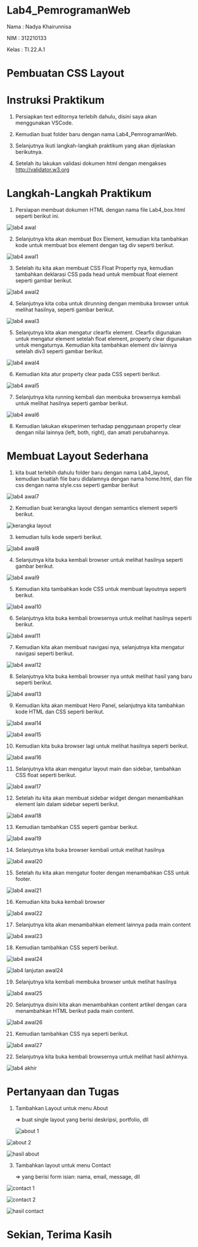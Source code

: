 # Lab4_PemrogramanWeb

Nama    : Nadya Khairunnisa

NIM     : 312210133

Kelas   : TI.22.A.1

# Pembuatan CSS Layout

# Instruksi Praktikum

1. Persiapkan text editornya terlebih dahulu, disini saya akan menggunakan VSCode.

2. Kemudian buat folder baru dengan nama Lab4_PemrogramanWeb.

3. Selanjutnya ikuti langkah-langkah praktikum yang akan dijelaskan berikutnya.

4. Setelah itu lakukan validasi dokumen html dengan mengakses http://validator.w3.org

# Langkah-Langkah Praktikum

1. Persiapan membuat dokumen HTML dengan nama file Lab4_box.html seperti berikut ini.

![lab4 awal](https://github.com/nadyakhorun/Lab4_PemrogramanWeb/assets/115801823/f79fd82f-092d-446a-b611-13eb516e160e)

2. Selanjutnya kita akan membuat Box Element, kemudian kita tambahkan kode untuk membuat box element dengan tag div seperti berikut.

![lab4 awal1](https://github.com/nadyakhorun/Lab4_PemrogramanWeb/assets/115801823/999fb30a-8d8a-4eb0-bbaa-2137248f3297)

3. Setelah itu kita akan membuat CSS Float Property nya, kemudian tambahkan deklarasi CSS pada head untuk membuat float element seperti gambar berikut.

![lab4 awal2](https://github.com/nadyakhorun/Lab4_PemrogramanWeb/assets/115801823/79e32bdf-b682-4ef1-835b-1f6fe7ddcd56)

4. Selanjutnya kita coba untuk dirunning dengan membuka browser untuk melihat hasilnya, seperti gambar berikut.

![lab4 awal3](https://github.com/nadyakhorun/Lab4_PemrogramanWeb/assets/115801823/1cdf1b6b-709b-4344-bf33-fe8c1d16d1d8)

5. Selanjutnya kita akan mengatur clearfix element. Clearfix digunakan untuk mengatur element setelah float element, property clear digunakan untuk mengaturnya. Kemudian kita tambahkan element div lainnya setelah div3 seperti gambar berikut.

![lab4 awal4](https://github.com/nadyakhorun/Lab4_PemrogramanWeb/assets/115801823/4695d03f-c4cd-4f46-a718-4144f4dc1dbb)

6. Kemudian kita atur property clear pada CSS seperti berikut.

![lab4 awal5](https://github.com/nadyakhorun/Lab4_PemrogramanWeb/assets/115801823/4bd5e9d4-f065-4906-95a8-53dd0549689f)

7. Selanjutnya kita running kembali dan membuka browsernya kembali untuk melihat hasilnya seperti gambar berikut.

![lab4 awal6](https://github.com/nadyakhorun/Lab4_PemrogramanWeb/assets/115801823/289eaafd-68f6-41b2-b96a-f53dbda0b333)

8. Kemudian lakukan eksperimen terhadap penggunaan property clear dengan nilai lainnya (left, both, right), dan amati perubahannya.

# Membuat Layout Sederhana

1. kita buat terlebih dahulu folder baru dengan nama Lab4_layout, kemudian buatlah file baru didalamnya dengan nama home.html, dan file css dengan nama style.css seperti gambar berikut

![lab4 awal7](https://github.com/nadyakhorun/Lab4_PemrogramanWeb/assets/115801823/af0d2a5f-1835-4a6f-8ace-64e517c25aba)

2. Kemudian buat kerangka layout dengan semantics element seperti berikut.

![kerangka layout](https://github.com/nadyakhorun/Lab4_PemrogramanWeb/assets/115801823/2417d527-274c-4881-8d37-2631e81d7928)

3. kemudian tulis kode seperti berikut.

![lab4 awal8](https://github.com/nadyakhorun/Lab4_PemrogramanWeb/assets/115801823/bc21b596-5ecc-4efa-bdc3-5da3ae7f5bcc)

4.  Selanjutnya kita buka kembali browser untuk melihat hasilnya seperti gambar berikut.

![lab4 awal9](https://github.com/nadyakhorun/Lab4_PemrogramanWeb/assets/115801823/95737ab0-1930-410a-936e-9b743dc526fb)

5.  Kemudian kita tambahkan kode CSS untuk membuat layoutnya seperti berikut.

![lab4 awal10](https://github.com/nadyakhorun/Lab4_PemrogramanWeb/assets/115801823/572a2b39-143f-4483-af52-161a0a64961d)

6.  Selanjutnya kita buka kembali browsernya untuk melihat hasilnya seperti berikut.

![lab4 awal11](https://github.com/nadyakhorun/Lab4_PemrogramanWeb/assets/115801823/9a5dbf8e-4cd5-45b7-b819-2597cc400096)

7.  Kemudian kita akan membuat navigasi nya, selanjutnya kita mengatur navigasi seperti berikut.

![lab4 awal12](https://github.com/nadyakhorun/Lab4_PemrogramanWeb/assets/115801823/78c829d6-8bd8-40eb-b094-ee496e252ba2)

8.  Selanjutnya kita buka kembali browser nya untuk melihat hasil yang baru seperti berikut.

![lab4 awal13](https://github.com/nadyakhorun/Lab4_PemrogramanWeb/assets/115801823/d4925bbb-292b-4d08-9bc0-edd99e2c54bd)

9.  Kemudian kita akan membuat Hero Panel, selanjutnya kita tambahkan kode HTML dan CSS seperti berikut.

![lab4 awal14](https://github.com/nadyakhorun/Lab4_PemrogramanWeb/assets/115801823/f35f4e03-4990-4a91-9a9b-39a514e77c15)

![lab4 awal15](https://github.com/nadyakhorun/Lab4_PemrogramanWeb/assets/115801823/78c03324-e486-4e81-8934-e35e56d9afca)

10.  Kemudian kita buka browser lagi untuk melihat hasilnya seperti berikut.

![lab4 awal16](https://github.com/nadyakhorun/Lab4_PemrogramanWeb/assets/115801823/56af966d-3dec-4fe2-be09-55cd142e5ba9)

11.  Selanjutnya kita akan mengatur layout main dan sidebar, tambahkan CSS float seperti berikut.

![lab4 awal17](https://github.com/nadyakhorun/Lab4_PemrogramanWeb/assets/115801823/61c7a500-0c19-47ac-97e9-b4b9e20c0603)

12.  Setelah itu kita akan membuat sidebar widget dengan menambahkan element lain dalam sidebar seperti berikut.

![lab4 awal18](https://github.com/nadyakhorun/Lab4_PemrogramanWeb/assets/115801823/3dc01f2a-7775-4db0-8b53-5acefd03f09c)

13.  Kemudian tambahkan CSS seperti gambar berikut.

![lab4 awal19](https://github.com/nadyakhorun/Lab4_PemrogramanWeb/assets/115801823/458e4a20-0ccd-499f-bd9f-93137a1fc5db)

14.  Selanjutnya kita buka browser kembali untuk melihat hasilnya

![lab4 awal20](https://github.com/nadyakhorun/Lab4_PemrogramanWeb/assets/115801823/140b84e4-58e8-4b70-b653-f83d889d01ca)

15.  Setelah itu kita akan mengatur footer dengan menambahkan CSS untuk footer.

![lab4 awal21](https://github.com/nadyakhorun/Lab4_PemrogramanWeb/assets/115801823/747be446-f69d-406c-8ddd-bb675f927967)

16.  Kemudian kita buka kembali browser

![lab4 awal22](https://github.com/nadyakhorun/Lab4_PemrogramanWeb/assets/115801823/c1eb521e-674e-4152-a51b-8676fc0052f0)

17.  Selanjutnya kita akan menambahkan element lainnya pada main content

![lab4 awal23](https://github.com/nadyakhorun/Lab4_PemrogramanWeb/assets/115801823/8b9e7225-acad-4687-8b51-d68f253e24e7)

18.  Kemudian tambahkan CSS seperti berikut.

![lab4 awal24](https://github.com/nadyakhorun/Lab4_PemrogramanWeb/assets/115801823/99dd7e58-6599-4103-b348-cdec35fda29e)

![lab4 lanjutan awal24](https://github.com/nadyakhorun/Lab4_PemrogramanWeb/assets/115801823/8e999014-002e-47b3-ae58-e2de4e03b5f4)

19.  Selanjutnya kita kembali membuka browser untuk melihat hasilnya

![lab4 awal25](https://github.com/nadyakhorun/Lab4_PemrogramanWeb/assets/115801823/a02c37da-8396-489a-9f0f-cba370747093)

20.  Selanjutnya disini kita akan menambahkan content artikel dengan cara menambahkan HTML berikut pada main content.

![lab4 awal26](https://github.com/nadyakhorun/Lab4_PemrogramanWeb/assets/115801823/194c12ca-b53c-4cd2-8a1c-463b3e5d3b85)

21.  Kemudian tambahkan CSS nya seperti berikut.

![lab4 awal27](https://github.com/nadyakhorun/Lab4_PemrogramanWeb/assets/115801823/e4498caf-16f9-4a75-83f7-48b7f5c0c619)

22.  Selanjutnya kita buka kembali browsernya untuk melihat hasil akhirnya.

![lab4 akhir](https://github.com/nadyakhorun/Lab4_PemrogramanWeb/assets/115801823/272771a0-3d2a-4b10-ba36-01f6a3084028)

# Pertanyaan dan Tugas

1. Tambahkan Layout untuk menu About

   => buat single layout yang berisi deskripsi, portfolio, dll

   ![about 1](https://github.com/nadyakhorun/Lab4_PemrogramanWeb/assets/115801823/14c5dddf-9625-4ba1-817a-cb6a583b28bd)

![about 2](https://github.com/nadyakhorun/Lab4_PemrogramanWeb/assets/115801823/176dfed9-4280-4a4c-9731-deae17715074)

![hasil about](https://github.com/nadyakhorun/Lab4_PemrogramanWeb/assets/115801823/8033b5a4-8df9-4099-bd65-ccd4b2f654a5)

3. Tambahkan layout untuk menu Contact

   => yang berisi form isian: nama, email, message, dll

![contact 1](https://github.com/nadyakhorun/Lab4_PemrogramanWeb/assets/115801823/7ea7f9bd-9fcf-4511-a5c2-917de29917b2)

![contact 2](https://github.com/nadyakhorun/Lab4_PemrogramanWeb/assets/115801823/134cc7e3-10c4-4650-b194-cada3fc42f89)

![hasil contact](https://github.com/nadyakhorun/Lab4_PemrogramanWeb/assets/115801823/0f9e0d4e-0816-4ea2-9765-df45a35fdf56)

# Sekian, Terima Kasih
